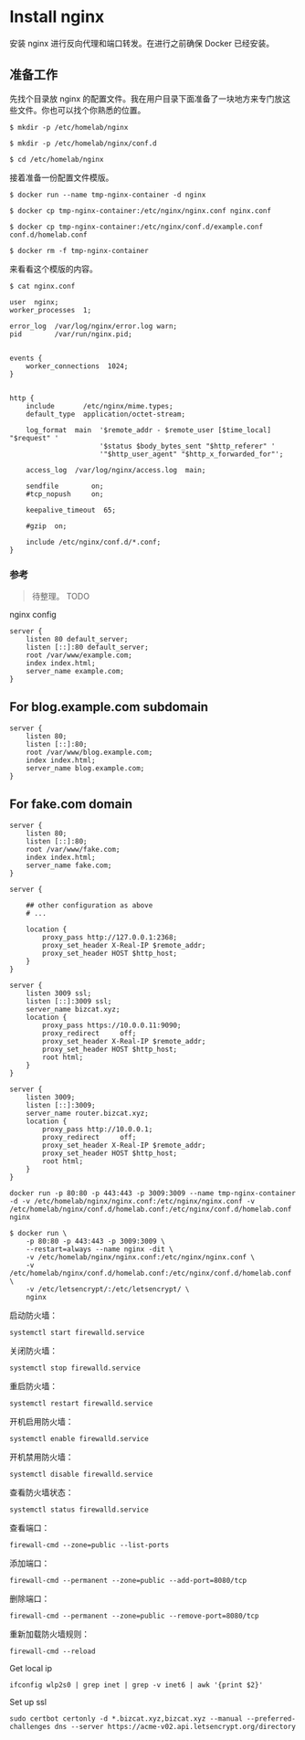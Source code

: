 # Install nginx

安装 nginx 进行反向代理和端口转发。在进行之前确保 Docker 已经安装。

## 准备工作

先找个目录放 nginx 的配置文件。我在用户目录下面准备了一块地方来专门放这些文件。你也可以找个你熟悉的位置。

```shell
$ mkdir -p /etc/homelab/nginx

$ mkdir -p /etc/homelab/nginx/conf.d

$ cd /etc/homelab/nginx
```

接着准备一份配置文件模版。

```shell
$ docker run --name tmp-nginx-container -d nginx

$ docker cp tmp-nginx-container:/etc/nginx/nginx.conf nginx.conf

$ docker cp tmp-nginx-container:/etc/nginx/conf.d/example.conf conf.d/homelab.conf

$ docker rm -f tmp-nginx-container
```

来看看这个模版的内容。

```shell
$ cat nginx.conf

user  nginx;
worker_processes  1;

error_log  /var/log/nginx/error.log warn;
pid        /var/run/nginx.pid;


events {
    worker_connections  1024;
}


http {
    include       /etc/nginx/mime.types;
    default_type  application/octet-stream;

    log_format  main  '$remote_addr - $remote_user [$time_local] "$request" '
                      '$status $body_bytes_sent "$http_referer" '
                      '"$http_user_agent" "$http_x_forwarded_for"';

    access_log  /var/log/nginx/access.log  main;

    sendfile        on;
    #tcp_nopush     on;

    keepalive_timeout  65;

    #gzip  on;

    include /etc/nginx/conf.d/*.conf;
}
```

### 参考

> 待整理。 TODO

nginx config

```shell
server {
    listen 80 default_server;
    listen [::]:80 default_server;
    root /var/www/example.com;
    index index.html;
    server_name example.com;
}
```

## For blog.example.com subdomain

```shell
server {
    listen 80;
    listen [::]:80;
    root /var/www/blog.example.com;
    index index.html;
    server_name blog.example.com;
}
```

## For fake.com domain

```shell
server {
    listen 80;
    listen [::]:80;
    root /var/www/fake.com;
    index index.html;
    server_name fake.com;
}

server {

    ## other configuration as above
    # ...

    location {
        proxy_pass http://127.0.0.1:2368;
        proxy_set_header X-Real-IP $remote_addr;
        proxy_set_header HOST $http_host;
    }
}

server {
    listen 3009 ssl;
    listen [::]:3009 ssl;
    server_name bizcat.xyz;
    location {
        proxy_pass https://10.0.0.11:9090;
        proxy_redirect     off;
        proxy_set_header X-Real-IP $remote_addr;
        proxy_set_header HOST $http_host;
        root html;
    }
}

server {
    listen 3009;
    listen [::]:3009;
    server_name router.bizcat.xyz;
    location {
        proxy_pass http://10.0.0.1;
        proxy_redirect     off;
        proxy_set_header X-Real-IP $remote_addr;
        proxy_set_header HOST $http_host;
        root html;
    }
}
```

```shell
docker run -p 80:80 -p 443:443 -p 3009:3009 --name tmp-nginx-container -d -v /etc/homelab/nginx/nginx.conf:/etc/nginx/nginx.conf -v /etc/homelab/nginx/conf.d/homelab.conf:/etc/nginx/conf.d/homelab.conf nginx

$ docker run \
    -p 80:80 -p 443:443 -p 3009:3009 \
    --restart=always --name nginx -dit \
    -v /etc/homelab/nginx/nginx.conf:/etc/nginx/nginx.conf \
    -v /etc/homelab/nginx/conf.d/homelab.conf:/etc/nginx/conf.d/homelab.conf \
    -v /etc/letsencrypt/:/etc/letsencrypt/ \
    nginx
```

启动防火墙：

```shell
systemctl start firewalld.service
```

关闭防火墙：

```shell
systemctl stop firewalld.service
```

重启防火墙：

```shell
systemctl restart firewalld.service
```

开机启用防火墙：

```shell
systemctl enable firewalld.service
```

开机禁用防火墙：

```shell
systemctl disable firewalld.service
```

查看防火墙状态：

```shell
systemctl status firewalld.service
```

查看端口：

```shell
firewall-cmd --zone=public --list-ports
```

添加端口：

```shell
firewall-cmd --permanent --zone=public --add-port=8080/tcp
```

删除端口：

```shell
firewall-cmd --permanent --zone=public --remove-port=8080/tcp
```

重新加载防火墙规则：

```shell
firewall-cmd --reload
```

Get local ip

```shell
ifconfig wlp2s0 | grep inet | grep -v inet6 | awk '{print $2}'
```

Set up ssl

```shell
sudo certbot certonly -d *.bizcat.xyz,bizcat.xyz --manual --preferred-challenges dns --server https://acme-v02.api.letsencrypt.org/directory
```
